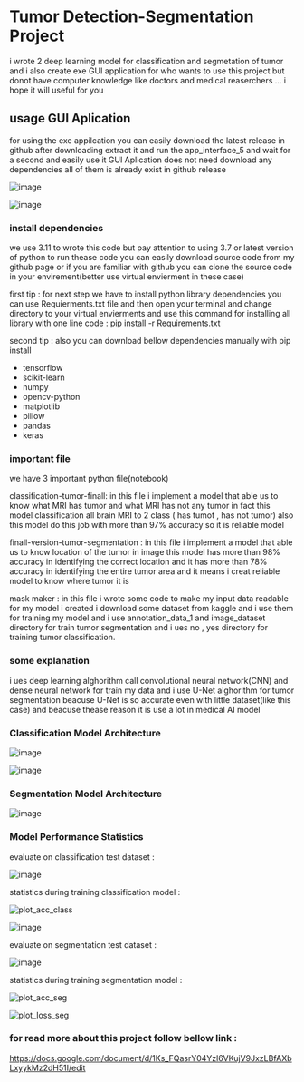 # Tumor Detection-Segmentation Project


i wrote 2 deep learning model for classification and segmetation of tumor and i also  create exe GUI application for who wants to use this project but donot have computer knowledge like doctors and medical reaserchers ...
i hope it will useful for you
 
## usage GUI Aplication

for using the exe appilcation you can easily download the latest release in github after downloading extract it and run the app_interface_5 and wait for a second and easily use it
GUI Aplication does not need download any dependencies all of them is already exist in github release



![image](https://github.com/parhambt/MRI-brain-tumor-detection/assets/124530126/ce286372-576a-40b6-9061-cb6c10d0dc46)



![image](https://github.com/parhambt/MRI-brain-tumor-detection/assets/124530126/add25503-031d-415a-983a-9f6bd90affc0)




### install dependencies


we use 3.11 to wrote this code but pay attention to using 3.7 or latest version of python to run thease code 
you can easily download source code from my github page or if you are familiar with github you can clone the source code in your envirement(better use virtual envierment in these case) 

first tip  : for next step we have to install python library dependencies you can use Requierments.txt file and then open your terminal and change directory to your virtual envierments and use this command for installing all library with one line code : pip install -r Requirements.txt


second tip : also you can download bellow dependencies manually with pip install 

- tensorflow
- scikit-learn
- numpy
- opencv-python
- matplotlib
- pillow
- pandas
- keras


### important file


we have 3 important python file(notebook)


classification-tumor-finall: in this file i implement a model that able us to know what MRI has tumor and what MRI has not any tumor in fact this model classification all brain MRI to 2 class ( has tumot , has not tumor) also this model do this job with more than 97% accuracy  so it is reliable model


finall-version-tumor-segmentation : in this file i implement a model that able us to know location of the tumor in image this model has more than 98% accuracy in identifying the correct location and it has more than 78% accuracy in identifying the entire tumor area and it means i creat reliable model to know where tumor it is 


mask maker : in this file i wrote some code to make my input data readable for my model i created
i download   some dataset from kaggle and i  use them for training my model and i use annotation_data_1 and image_dataset directory for train tumor segmentation and i ues no , yes directory for training tumor classification.


### some explanation


i ues  deep learning alghorithm call convolutional neural network(CNN) and dense neural network for train my data 
and  i use U-Net alghorithm for tumor segmentation beacuse U-Net is so accurate even with little dataset(like this case) and beacuse thease reason it is use a lot in medical AI model 

### Classification Model  Architecture 


![image](https://github.com/parhambt/MRI-brain-tumor-detection/assets/124530126/598e882c-b5dd-4292-b583-48bbfbf34421)



![image](https://github.com/parhambt/MRI-brain-tumor-detection/assets/124530126/0537f05b-0f0f-4468-a655-45dc7e87ada2)



### Segmentation Model Architecture


![image](https://github.com/parhambt/MRI-brain-tumor-detection/assets/124530126/85522af7-1e2e-4a53-89df-e763b336a85d)



### Model Performance Statistics 


evaluate on classification test dataset :


![image](https://github.com/parhambt/MRI-brain-tumor-detection/assets/124530126/19702c3e-750d-460f-8575-a18b6d987b20)


statistics during training classification model : 


![plot_acc_class](https://github.com/parhambt/MRI-brain-tumor-detection/assets/124530126/65a14a8d-9ee9-4aef-8b99-9da458b645b4)




![image](https://github.com/parhambt/MRI-brain-tumor-detection/assets/124530126/fe437163-8fc9-42df-84dc-d6b57b1b177c)


evaluate on segmentation test dataset :

![image](https://github.com/parhambt/MRI-brain-tumor-detection/assets/124530126/fa3816af-7b9d-4e6b-aacf-cc080f843b64)



statistics during training segmentation model  :




![plot_acc_seg](https://github.com/parhambt/MRI-brain-tumor-detection/assets/124530126/9b3bbf55-d45c-45e1-95a4-2794e7f8e0c1)




![plot_loss_seg](https://github.com/parhambt/MRI-brain-tumor-detection/assets/124530126/b95b41cf-bb32-4c55-848b-71950917f3c2)




### for read more about this project follow bellow link : 


https://docs.google.com/document/d/1Ks_FQasrY04Yzl6VKujV9JxzLBfAXbLxyykMz2dH51I/edit
  
